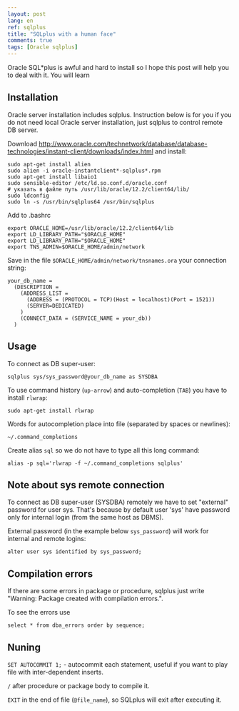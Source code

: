 ```yaml
---
layout: post
lang: en
ref: sqlplus
title: "SQLplus with a human face"
comments: true
tags: [Oracle sqlplus]
---
```


Oracle SQL*plus is awful and hard to install so I hope this post will help you to deal with it.
You will learn 

## Installation

Oracle server installation includes sqlplus.
Instruction below is for you if you do not need local Oracle server installation, just sqlplus
to control remote DB server.

Download http://www.oracle.com/technetwork/database/database-technologies/instant-client/downloads/index.html and install:

    sudo apt-get install alien
    sudo alien -i oracle-instantclient*-sqlplus*.rpm   
    sudo apt-get install libaio1
    sudo sensible-editor /etc/ld.so.conf.d/oracle.conf
    # указать в файле путь /usr/lib/oracle/12.2/client64/lib/
    sudo ldconfig 
    sudo ln -s /usr/bin/sqlplus64 /usr/bin/sqlplus
    
Add to .bashrc

    export ORACLE_HOME=/usr/lib/oracle/12.2/client64/lib
    export LD_LIBRARY_PATH="$ORACLE_HOME"
    export LD_LIBRARY_PATH="$ORACLE_HOME"
    export TNS_ADMIN=$ORACLE_HOME/admin/network

Save in the file `$ORACLE_HOME/admin/network/tnsnames.ora` your connection string:

    your_db_name =
      (DESCRIPTION =
        (ADDRESS_LIST =
          (ADDRESS = (PROTOCOL = TCP)(Host = localhost)(Port = 1521))
          (SERVER=DEDICATED)
        )
        (CONNECT_DATA = (SERVICE_NAME = your_db))
      )

## Usage
    
To connect as DB super-user:

    sqlplus sys/sys_password@your_db_name as SYSDBA

To use command history (`up-arrow`) and auto-completion (`TAB`) you have to install `rlwrap`:

    sudo apt-get install rlwrap
    
Words for autocompletion place into file (separated by spaces or newlines):

    ~/.command_completions
    
Create alias `sql` so we do not have to type all this long command:

    alias -p sql='rlwrap -f ~/.command_completions sqlplus'

## Note about sys remote connection

To connect as DB super-user (SYSDBA) remotely we have to set "external" password for user sys. 
That's because by default user 'sys' have password only for internal login (from the same
host as DBMS).

External password (in the example below `sys_password`) will work for internal
and remote logins:

    alter user sys identified by sys_password;
    
## Compilation errors

If there are some errors in package or procedure, sqlplus just write "Warning: Package created with compilation errors.".

To see the errors use

    select * from dba_errors order by sequence;

## Nuning
`SET AUTOCOMMIT 1;` - autocommit each statement, useful if you want to play file
with inter-dependent inserts.

`/` after procedure or package body to compile it.

`EXIT` in the end of file (`@file_name`), so SQLplus will exit after executing it.
